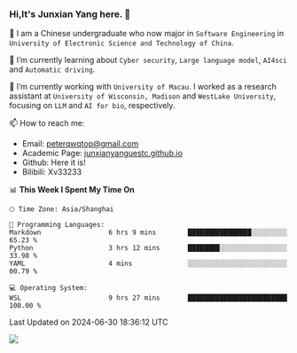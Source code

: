 ### Hi,It's Junxian Yang here. 👋

<!--
**Uestc-Young/Uestc-Young** is a ✨ _special_ ✨ repository because its `README.md` (this file) appears on your GitHub profile.

Here are some ideas to get you started:

- 🔭 I’m currently working on ...
- 🌱 I’m currently learning ...
- 👯 I’m looking to collaborate on ...
- 🤔 I’m looking for help with ...
- 💬 Ask me about ...
- 📫 How to reach me: ...
- 😄 Pronouns: ...
- ⚡ Fun fact: ...
-->
🎉 I am a Chinese undergraduate who now major in `Software Engineering` in `University of Electronic Science and Technology of China`.  
  
🌱 I’m currently learning about `Cyber security`, `Large language model`, `AI4sci` and `Automatic driving`.  

🔭 I’m currently working with `University of Macau`. I worked as a research assistant at `University of Wisconsin, Madison` and `WestLake University`, focusing on `LLM` and `AI for bio`, respectively.
  
📫 How to reach me: 
   - Email: peterqwqtop@gmail.com
   - Academic Page: [junxianyanguestc.github.io](https://junxianyanguestc.github.io/)
   - Github: Here it is!
   - Bilibili: Xv33233
     
<!--START_SECTION:waka-->
📊 **This Week I Spent My Time On** 

```text
🕑︎ Time Zone: Asia/Shanghai

💬 Programming Languages: 
Markdown                 6 hrs 9 mins        ████████████████░░░░░░░░░   65.23 % 
Python                   3 hrs 12 mins       ████████░░░░░░░░░░░░░░░░░   33.98 % 
YAML                     4 mins              ░░░░░░░░░░░░░░░░░░░░░░░░░   00.79 % 

💻 Operating System: 
WSL                      9 hrs 27 mins       █████████████████████████   100.00 % 
```


 Last Updated on 2024-06-30 18:36:12 UTC
<!--END_SECTION:waka-->

![](https://visitor-badge.glitch.me/badge?page_id=Uestc-Young.readme)
